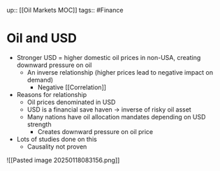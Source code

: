 up:: [[Oil Markets MOC]]
tags:: #Finance 
# Oil and USD
- Stronger USD = higher domestic oil prices in non-USA, creating downward pressure on oil
	- An inverse relationship (higher prices lead to negative impact on demand)
		- Negative [[Correlation]]
- Reasons for relationship
	- Oil prices denominated in USD
	- USD is a financial save haven -> inverse of risky oil asset
	- Many nations have oil allocation mandates depending on USD strength
		- Creates downward pressure on oil price
- Lots of studies done on this
	- Causality not proven

![[Pasted image 20250118083156.png]]

